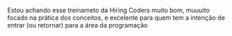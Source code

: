 Estou achando esse treinameto da Hiring Coders muito bom, muuuito focado na prática dos conceitos, e excelente para quem tem a intenção de entrar (ou retornar) para a área da programação
